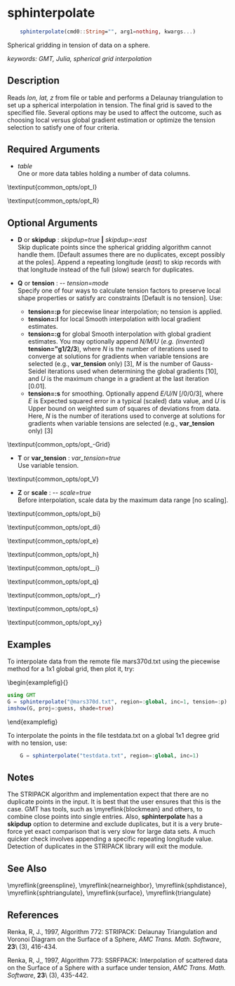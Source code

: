 # sphinterpolate

```julia
	sphinterpolate(cmd0::String="", arg1=nothing, kwargs...)
```

Spherical gridding in tension of data on a sphere.

*keywords: GMT, Julia, spherical grid interpolation*

Description
-----------

Reads *lon, lat, z* from file or table and performs a Delaunay triangulation to set up a
spherical interpolation in tension. The final grid is saved to the specified file.
Several options may be used to affect the outcome, such as choosing local versus global
gradient estimation or optimize the tension selection to satisfy one of four criteria.

Required Arguments
------------------

- *table*\
    One or more data tables holding a number of data columns.

\textinput{common_opts/opt_I}

\textinput{common_opts/opt_R}

Optional Arguments
------------------

- **D** or **skipdup** : *skipdup=true* **|** *skipdup=:east*\
    Skip duplicate points since the spherical gridding algorithm cannot handle them.
    [Default assumes there are no duplicates, except possibly at the poles].
    Append a repeating longitude (*east*) to skip records with that longitude instead
    of the full (slow) search for duplicates.

- **Q** or **tension** : -- *tension=mode*\
    Specify one of four ways to calculate tension factors to preserve
    local shape properties or satisfy arc constraints [Default is no tension]. Use:
    - **tension=:p** for piecewise linear interpolation; no tension is applied.
    - **tension=:l** for local Smooth interpolation with local gradient estimates.
    - **tension=:g** for global Smooth interpolation with global gradient estimates. You may
      optionally append *N/M/U* (*e.g. (invented)* **tension="g1/2/3**), where *N* is the number
      of iterations used to converge at solutions for gradients when variable tensions are
      selected (e.g., **var_tension** only) [3], *M* is the number of Gauss-Seidel iterations used
      when determining the global gradients [10], and *U* is the maximum change in a gradient at
      the last iteration [0.01].
    - **tension=:s** for smoothing. Optionally append *E/U/N* [/0/0/3], where *E* is Expected
      squared error in a typical (scaled) data value, and *U* is Upper bound on weighted sum
      of squares of deviations from data. Here, *N* is the number of iterations used to converge
      at solutions for gradients when variable tensions are selected (e.g., **var_tension** only) [3]

\textinput{common_opts/opt_-Grid}

- **T** or **var_tension** : *var_tension=true*\
    Use variable tension.

\textinput{common_opts/opt_V}

- **Z** or **scale** : -- *scale=true*\
    Before interpolation, scale data by the maximum data range [no scaling].

\textinput{common_opts/opt_bi}

\textinput{common_opts/opt_di}

\textinput{common_opts/opt_e}

\textinput{common_opts/opt_h}

\textinput{common_opts/opt__i}

\textinput{common_opts/opt_q}

\textinput{common_opts/opt__r}

\textinput{common_opts/opt_s}

\textinput{common_opts/opt_xy}

Examples
--------

To interpolate data from the remote file mars370d.txt using the piecewise
method for a 1x1 global grid, then plot it, try:

\begin{examplefig}{}
```julia
using GMT
G = sphinterpolate("@mars370d.txt", region=:global, inc=1, tension=:p)
imshow(G, proj=:guess, shade=true)
```
\end{examplefig}

To interpolate the points in the file testdata.txt on a global 1x1
degree grid with no tension, use:

```julia
    G = sphinterpolate("testdata.txt", region=:global, inc=1)
```

Notes
-----

The STRIPACK algorithm and implementation expect that there are no duplicate points
in the input.  It is best that the user ensures that this is the case.  GMT has tools,
such as \myreflink{blockmean} and others, to combine close points into single entries.
Also, **sphinterpolate** has a **skipdup** option to determine and exclude duplicates, but
it is a very brute-force yet exact comparison that is very slow for large data sets.
A much quicker check involves appending a specific repeating longitude value.
Detection of duplicates in the STRIPACK library will exit the module.

See Also
--------

\myreflink{greenspline},
\myreflink{nearneighbor},
\myreflink{sphdistance},
\myreflink{sphtriangulate},
\myreflink{surface},
\myreflink{triangulate}

References
----------

Renka, R, J., 1997, Algorithm 772: STRIPACK: Delaunay Triangulation and
Voronoi Diagram on the Surface of a Sphere, *AMC Trans. Math. Software*,
**23**\ (3), 416-434.

Renka, R, J,, 1997, Algorithm 773: SSRFPACK: Interpolation of scattered
data on the Surface of a Sphere with a surface under tension, *AMC
Trans. Math. Software*, **23**\ (3), 435-442.
